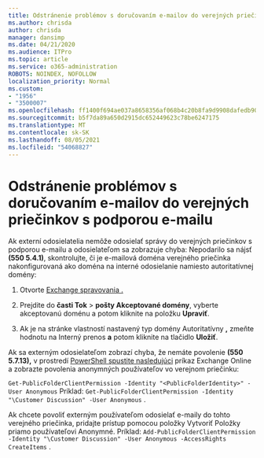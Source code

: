 ```yaml
---
title: Odstránenie problémov s doručovaním e-mailov do verejných priečinkov s podporou e-mailu
ms.author: chrisda
author: chrisda
manager: dansimp
ms.date: 04/21/2020
ms.audience: ITPro
ms.topic: article
ms.service: o365-administration
ROBOTS: NOINDEX, NOFOLLOW
localization_priority: Normal
ms.custom:
- "1956"
- "3500007"
ms.openlocfilehash: ff1400f694ae037a8658356af068b4c20b8fa9d9908dafedb90db7bb6859530f
ms.sourcegitcommit: b5f7da89a650d2915dc652449623c78be6247175
ms.translationtype: MT
ms.contentlocale: sk-SK
ms.lasthandoff: 08/05/2021
ms.locfileid: "54068827"
---
```

# <a name="fix-email-delivery-issues-to-mail-enabled-public-folders"></a>Odstránenie problémov s doručovaním e-mailov do verejných priečinkov s podporou e-mailu

Ak externí odosielatelia nemôže odosielať správy do verejných priečinkov s podporou e-mailu a odosielateľom sa zobrazuje chyba: Nepodarilo sa nájsť **(550 5.4.1)**, skontrolujte, či je e-mailová doména verejného priečinka nakonfigurovaná ako doména na interné odosielanie namiesto autoritatívnej domény:

1. Otvorte [Exchange spravovania .](https://docs.microsoft.com/Exchange/exchange-admin-center)

2. Prejdite do **časti Tok** \> **pošty Akceptované domény**, vyberte akceptovanú doménu a potom kliknite na položku **Upraviť**.

3. Ak je na stránke vlastností nastavený typ domény Autoritatívny **,** zmeňte hodnotu na Interný prenos **a** potom kliknite na tlačidlo **Uložiť**.

Ak sa externým odosielateľom zobrazí chyba, že nemáte povolenie **(550 5.7.13),** v prostredí [PowerShell spustite nasledujúci](https://docs.microsoft.com/powershell/exchange/exchange-online/connect-to-exchange-online-powershell/connect-to-exchange-online-powershell) príkaz Exchange Online a zobrazte povolenia anonymných používateľov vo verejnom priečinku:

`Get-PublicFolderClientPermission -Identity "<PublicFolderIdentity>" -User Anonymous` Príklad: `Get-PublicFolderClientPermission -Identity "\Customer Discussion" -User Anonymous` .

Ak chcete povoliť externým používateľom odosielať e-maily do tohto verejného priečinka, pridajte prístup pomocou položky Vytvoriť Položky priamo používateľovi Anonymné. Príklad: `Add-PublicFolderClientPermission -Identity "\Customer Discussion" -User Anonymous -AccessRights CreateItems` .
